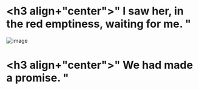 # <h3 align+"center">" I saw her, in the red emptiness, waiting for me. "
![image](https://signalis.wiki.gg/wiki/Falke#/media/File:Wreck_Falke.jpg)
# <h3 align+"center">" We had made a promise. " 
